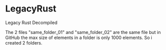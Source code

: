 # LegacyRust
Legacy Rust Decompiled

The 2 files "same_folder_01" and "same_folder_02" are the same file but in GitHub the max size of elements in a folder is
only 1000 elements. So i created 2 folders.
